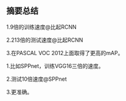 ## 摘要总结
1.9倍的训练速度@比起RCNN

2.213倍的测试速度@比起RCNN

3.在PASCAL VOC 2012上面取得了更高的mAP。

1.比如SPPnet，训练VGG16三倍的速度。

2.测试10倍速度@SPPnet

3.更准确。
